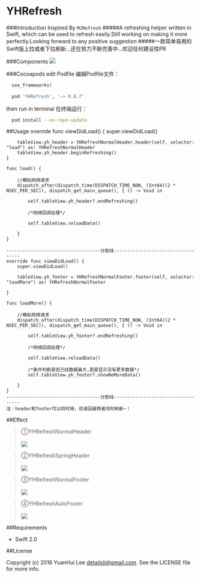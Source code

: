 # YHRefresh

###Introduction 
Inspired By `MJRefresh`
#####A refreshing helper written in Swift, which can be used to refresh easily.Still working on making it more perfectly.Looking forward to any positive suggestion 
#####一款简单易用的Swift版上拉或者下拉刷新...还在努力不断完善中...欢迎任何建设性PR

###Components
![](http://ww2.sinaimg.cn/mw690/9a2346e2gw1f2oeuztvzoj20hy09a0tf.jpg)

###Cocoapods
edit Podfile 编辑Podfile文件： 
``` bash 
  use_frameworks!
  
  pod 'YHRefresh', '~> 0.0.7’
```
then run in terminal 在终端运行：
``` bash 
  pod install --no-repo-update
```
##Usage
    override func viewDidLoad() {
        super.viewDidLoad()
        
        tableView.yh_header = YHRefreshNormalHeader.header(self, selector: "load") as! YHRefreshNormalHeader
        tableView.yh_header.beginRefreshing()
    }
    
    func load() {
        
        //模拟网络请求
        dispatch_after(dispatch_time(DISPATCH_TIME_NOW, (Int64)(2 * NSEC_PER_SEC)), dispatch_get_main_queue(), { () -> Void in
            
            self.tableView.yh_header?.endRefreshing()
            
            /*网络回调处理*/
            
            self.tableView.reloadData()
            
        }
    }
    
    -----------------------------------分割线-----------------------------------
    override func viewDidLoad() {
        super.viewDidLoad()
        
        tableView.yh_footer = YHRefreshNormalFooter.footer(self, selector: "loadMore") as! YHRefreshNormalFooter
        
    }
    
    func loadMore() {
        
        //模拟网络请求
        dispatch_after(dispatch_time(DISPATCH_TIME_NOW, (Int64)(2 * NSEC_PER_SEC)), dispatch_get_main_queue(), { () -> Void in
            
            self.tableView.yh_footer?.endRefreshing()
            
            /*网络回调处理*/
            
            self.tableView.reloadData()
            
            /*条件判断是否已经数据最大,若是显示没有更多数据*/
            self.tableView.yh_footer?.showNoMoreData()
            
        }
    }
    -----------------------------------分割线-----------------------------------
    注：header和footer可以同时用，但请回避两者同时刷新~！

##Effect
>①YHRefreshNormalHeader<br><br>
![](http://ww4.sinaimg.cn/mw690/9a2346e2gw1f2oeq6qwpbg20ab0iiwg9.gif)

>②YHRefreshSpringHeader<br><br>
![](http://ww3.sinaimg.cn/mw690/9a2346e2gw1f2oeq84xd9g20ab0ii0vt.gif)

>③YHRefreshNormalFooter<br><br>
![](http://ww1.sinaimg.cn/mw690/9a2346e2gw1f2oeq945pkg20ab0iiwgh.gif)

>④YHRefreshAutoFooter<br><br>
![](http://ww4.sinaimg.cn/mw690/9a2346e2gw1f2oeqawm9vg20ab0iiq71.gif)

##Requirements
* Swift 2.0

##License

Copyright (c) 2016 YuanHui Lee detailsli@gmail.com. See the LICENSE file for more info.

